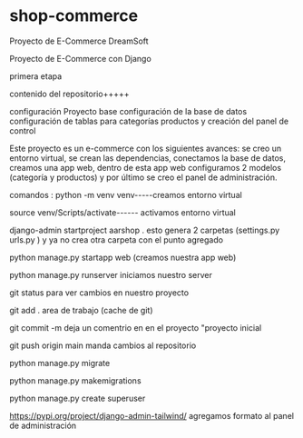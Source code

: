 # shop-commerce
Proyecto de E-Commerce DreamSoft

Proyecto de E-Commerce con Django 



primera etapa 

contenido del repositorio+++++

configuración Proyecto base 
configuración de la base de datos
configuración de tablas  para categorías 
productos y creación del panel de control

Este proyecto es un e-commerce con los siguientes avances:  se creo un entorno virtual, se crean las dependencias,  conectamos la base de datos, creamos una app web, dentro de esta app web configuramos 2 modelos (categoría y productos) y por último se creo el panel de administración.

comandos :
python -m venv venv-----creamos entorno virtual

source venv/Scripts/activate------  activamos entorno virtual

django-admin startproject aarshop .   esto genera 2 carpetas (settings.py  urls.py ) y ya no crea otra carpeta con el punto agregado

python manage.py startapp web       (creamos nuestra app web)

python manage.py runserver           iniciamos nuestro server 

git status                           para ver cambios en nuestro proyecto 

git add .                            area de trabajo (cache de git)

git commit -m                        deja un comentrio en en el proyecto "proyecto inicial

git push origin main                 manda cambios al repositorio

python manage.py migrate

python manage.py makemigrations

python manage.py create superuser

https://pypi.org/project/django-admin-tailwind/  agregamos formato al panel de administración